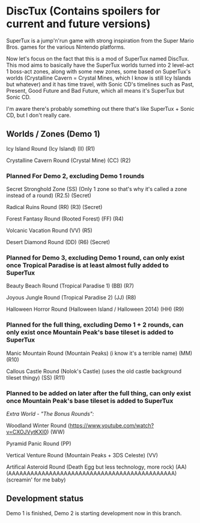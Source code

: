 # DiscTux (Contains spoilers for current and future versions)

SuperTux is a jump'n'run game with strong inspiration from the
Super Mario Bros. games for the various Nintendo platforms.

Now let's focus on the fact that this is a mod of SuperTux named
DiscTux. This mod aims to basically have the SuperTux worlds turned
into 2 level-act 1 boss-act zones, along with some new zones, some
based on SuperTux's worlds (Crystalline Cavern = Crystal Mines, 
which I know is still Icy Islands but whatever) and it has time
travel, with Sonic CD's timelines such as Past, Present, Good Future
and Bad Future, which all means it's SuperTux but Sonic CD.

I'm aware there's probably something out there that's like SuperTux + Sonic CD, but I don't really care.

## Worlds / Zones (Demo 1)

Icy Island Round (Icy Island) (II) (R1)

Crystalline Cavern Round (Crystal Mine) (CC) (R2)

### Planned For Demo 2, excluding Demo 1 rounds

Secret Stronghold Zone (SS) (Only 1 zone so that's why it's called a zone instead of a round) (R2.5) (Secret)

Radical Ruins Round (RR) (R3) (Secret)

Forest Fantasy Round (Rooted Forest) (FF) (R4)

Volcanic Vacation Round (VV) (R5)

Desert Diamond Round (DD) (R6) (Secret)

### Planned for Demo 3, excluding Demo 1 round, can only exist once Tropical Paradise is at least almost fully added to SuperTux

Beauty Beach Round (Tropical Paradise 1) (BB) (R7)

Joyous Jungle Round (Tropical Paradise 2) (JJ) (R8)
                                                   
Halloween Horror Round (Halloween Island / Halloween 2014) (HH) (R9)

### Planned for the full thing, excluding Demo 1 + 2 rounds, can only exist once Mountain Peak's base tileset is added to SuperTux

Manic Mountain Round (Mountain Peaks) (i know it's a terrible name) (MM) (R10)

Callous Castle Round (Nolok's Castle) (uses the old castle background tileset thingy) (SS) (R11)

### Planned to be added on later after the full thing, can only exist once Mountain Peak's base tileset is added to SuperTux

*Extra World - "The Bonus Rounds":*

Woodland Winter Round (https://www.youtube.com/watch?v=CXOJVytKXI0) (WW)

Pyramid Panic Round (PP)

Vertical Venture Round (Mountain Peaks + 3DS Celeste) (VV)

Artifical Asteroid Round (Death Egg but less technology, more rock) (AA) (AAAAAAAAAAAAAAAAAAAAAAAAAAAAAAAAAAAAAAAAAAAAA) (screamin' for me baby)

## Development status

Demo 1 is finished, Demo 2 is starting development now in this branch.
